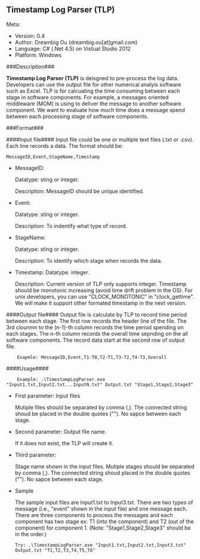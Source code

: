 ## Timestamp Log Parser (TLP) ##

Meta:

- Version: 0.4
- Author: Dreambig Ou (dreambig.ou[at]gmail.com)
- Language: C# (.Net 4.5) on Vistual Studio 2012
- Platform: Windows

###Description###

**Timestamp Log Parser (TLP)** is deisgned to pre-process the log data. Developers can use the output file for other numerical analyis software such as Excel. TLP is for calcuating the time consuming between each stage in software components. For example, a messages oriented middleware (MOM) is using to deliver the message to another software component. We want to evaluate how much time does a message spend between each processing stage of software components.

###Format###

####Input file####
Input file could be one or multiple text files (.txt or .csv). Each line records a data. The format should be:


    MessageID,Event,StageName,Timestamp



- MessageID:
   
	Datatype: sting or integer.

	Description: MessageID should be unique identified.

- Event:

	Datatype: sting or integer.
    
	Description: To indentify what type of record.

- StageName:

    Datatype: sting or integer.
    
	Description: To identify which stage when records the data.

- Timestamp:
	Datatype: integer.
    
	Description: Current version of TLP only supports integer. Timestamp should be monotonic increasing (avoid time drift problem in the OS). For unix developers, you can use "CLOCK_MONOTONIC" in "clock_gettime". We will make it support other formated timestamp in the next version.

####Output file####
 Output file is calculate by TLP to record time period between each stage. The first row records the header line of the file. The 3rd clounmn to the (n-1)-th column records the time period spending on each stages. The n-th column records the overall time sepnding on the all software components. The record data start at the second row of output file.			 	
		
        Exapmle: MessageID,Event,T1-T0,T2-T1,T3-T2,T4-T3,Overall

####Usage####
    	
		Example: .\TimestampLogParser.exe "Input1.txt,Input2.txt...InputN.txt" Output.txt "Stage1,Stage2,Stage3"

-	First parameter: Input files
     
	Mutiple files should be separated by comma (,). The connected string shoud be placed in the double quotes (""). No sapce between each stage.

-	Second parameter: Output file name.

	If it does not exist, the TLP will create it.
	
-	Third parameter:

	Stage name shown in the input files. Mutiple stages should be separated by comma (,). The connected string shoud placed in the double quotes ("").  No sapce between each stage.

-	Sample

	The sample input files are Input1.txt to Input3.txt. There are two types of message (i.e., "event" shown in the input file) and one message each. There are three components to process the messages and each component has two stage ex: T1 (into the component) and T2 (out of the component) for component 1. (Note: "Stage1,Stage2,Stage3\" should be in the order.)

        Try: .\TimestampLogParser.exe "Input1.txt,Input2.txt,Input3.txt" Output.txt "T1,T2,T3,T4,T5,T6"